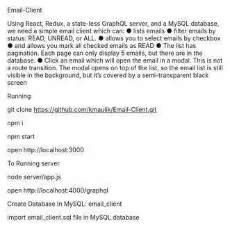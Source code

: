 Email-Client

Using React, Redux, a state-less GraphQL server, and a MySQL database, we need a simple
email client which can:
● lists emails
● filter emails by status: READ, UNREAD, or ALL.
● allows you to select emails by checkbox
● and allows you mark all checked emails as READ
● The list has pagination. Each page can only display 5 emails, but there are in the
database.
● Click an email which will open the email in a modal. This is not a route transition. The
modal opens on top of the list, so the email list is still visible in the background, but it’s
covered by a semi-transparent black screen


Running 

git clone https://github.com/kmaulik/Email-Client.git

npm i

npm start

open http://localhost:3000


To Running server

node server/app.js

open http://localhost:4000/graphql


Create Database In MySQL: email_client

import email_client.sql file in MySQL database

